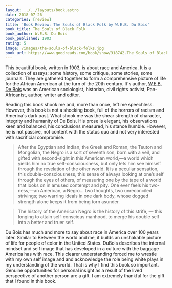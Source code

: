 ```yaml
---
layout: ../../layouts/book.astro
date: 2018-07-26
categories: [review]
title: 'Book Review: The Souls of Black Folk by W.E.B. Du Bois'
book_title: The Souls of Black Folk
book_author: W.E.B. Du Bois
book_published: 1903
rating: 5
image: /images/the-souls-of-black-folks.jpg
book_url: https://www.goodreads.com/book/show/318742.The_Souls_of_Black_Folk
---
```

This beautiful book, written in 1903, is about race and America. It is a collection of essays; some history, some critique, some stories, some journals. They are gathered together to form a comprehensive picture of life for the African American at the turn of the 20th century. It's author, [W.E.B. De Bois](https://en.wikipedia.org/wiki/W._E._B._Du_Bois) was an American sociologist, historian, civil rights activist, Pan-Africanist, author, writer and editor.

Reading this book shook me and, more than once, left me speechless. However, this book is not a shocking book, full of the horrors of racism and America's dark past. What shook me was the shear strength of character, integrity and humanity of De Bois. His prose is elegant, his observations keen and balanced, his conclusions measured, his stance humble. However, he is not passive, not content with the status quo and not very interested with sacrificial compromise.

> After the Egyptian and Indian, the Greek and Roman, the Teuton and Mongolian, the Negro is a sort of seventh son, born with a veil, and gifted with second-sight in this American world,—a world which yields him no true self-consciousness, but only lets him see himself through the revelation of the other world. It is a peculiar sensation, this double-consciousness, this sense of always looking at one’s self through the eyes of others, of measuring one by the tape of a world that looks on in amused contempt and pity. One ever feels his two-ness,—an American, a Negro... two thoughts, two unreconciled strivings; two warring ideals in one dark body, whose dogged strength alone keeps it from being torn asunder.

> The history of the American Negro is the history of this strife, — this longing to attain self-conscious manhood, to merge his double self into a better and truer self.

Du Bois has much and more to say about race in America over 100 years later. Similar to Between the world and me, it builds an unshakable picture of life for people of color in the United States. DuBois describes the internal mindset and self image that has developed in a culture with the baggage America has with race. This clearer understanding forced me to wrestle with my own self image and and acknowledge the role being white plays in my understanding of the world. That is why I find this book so important. Genuine opportunities for personal insight as a result of the lived perspective of another person are a gift. I am extremely thankful for the gift that I found in this book.
